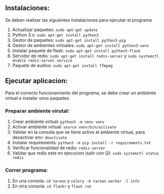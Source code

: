 ## Instalaciones:
Se deben realizar las siguientes instalaciones para ejecutar el programa
1. Actualizar paquetes: `sudo apt-get update`
2. Python 3.x: `sudo apt-get install python3`
3. Gestor de paquetes: `sudo apt-get install python3-pip`
4. Gestor de ambientes virtuales: `sudo apt-get install python3-venv`
5. Instalar paquete de flask: `sudo apt-get install python3-flask`
6. Servidor de redis: `sudo apt-get install redis-server` y `sudo systemctl enable redis-server.service`
7. Paquete de audios: `sudo apt-get install ffmpeg`

## Ejecutar aplicacion:
Para el correcto funcionamiento del programa, se debe crear un ambiente virtual e instalar unos paquetes
### Preparar ambiente virutal:
1. Crear ambiente virtual: `python3 -m venv venv`
2. Activar ambiente virtual: `source venv/bin/activate`
3. Validar en la consola que se tiene activo el ambiente virtual, para desactivar env: `deactivate`
4. Instalar requirements: `python3 -m pip install -r requirements.txt`
5. Verificar funcionalidad de redis: `redis-server`
6. Validar que redis este en ejecucion (salir con Q): `sudo systemctl status redis`

### Correr programa:
1. En una consola: `cd tareas` y `celery -A tareas worker -l info`
2. En otra consola: `cd flaskr` y `flask run`